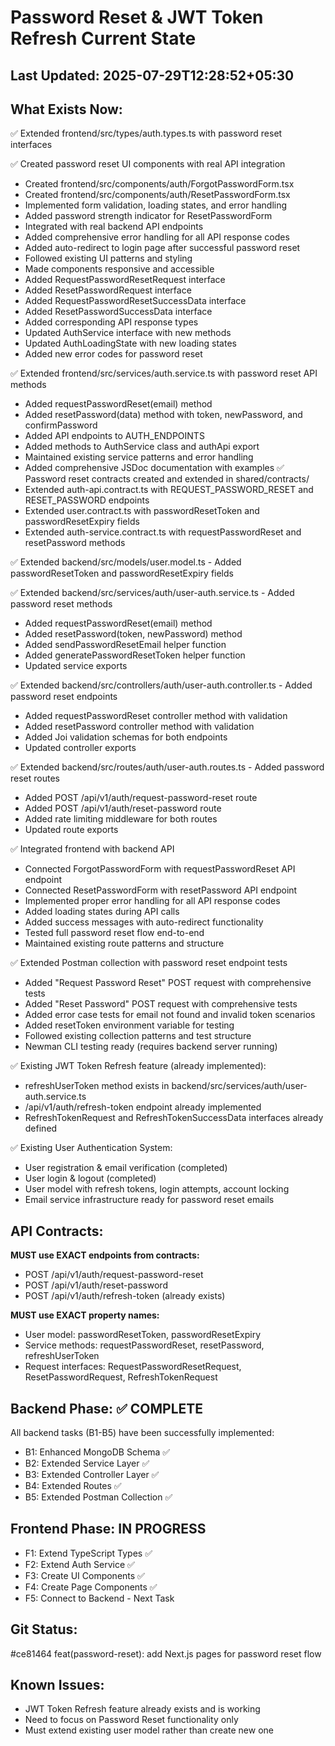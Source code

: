 # Password Reset & JWT Token Refresh Current State

## Last Updated: 2025-07-29T12:28:52+05:30

## What Exists Now:
<!-- AI updates this after each task -->
✅ Extended frontend/src/types/auth.types.ts with password reset interfaces

✅ Created password reset UI components with real API integration
- Created frontend/src/components/auth/ForgotPasswordForm.tsx
- Created frontend/src/components/auth/ResetPasswordForm.tsx
- Implemented form validation, loading states, and error handling
- Added password strength indicator for ResetPasswordForm
- Integrated with real backend API endpoints
- Added comprehensive error handling for all API response codes
- Added auto-redirect to login page after successful password reset
- Followed existing UI patterns and styling
- Made components responsive and accessible
- Added RequestPasswordResetRequest interface
- Added ResetPasswordRequest interface
- Added RequestPasswordResetSuccessData interface
- Added ResetPasswordSuccessData interface
- Added corresponding API response types
- Updated AuthService interface with new methods
- Updated AuthLoadingState with new loading states
- Added new error codes for password reset

✅ Extended frontend/src/services/auth.service.ts with password reset API methods
- Added requestPasswordReset(email) method
- Added resetPassword(data) method with token, newPassword, and confirmPassword
- Added API endpoints to AUTH_ENDPOINTS
- Added methods to AuthService class and authApi export
- Maintained existing service patterns and error handling
- Added comprehensive JSDoc documentation with examples
✅ Password reset contracts created and extended in shared/contracts/
- Extended auth-api.contract.ts with REQUEST_PASSWORD_RESET and RESET_PASSWORD endpoints
- Extended user.contract.ts with passwordResetToken and passwordResetExpiry fields
- Extended auth-service.contract.ts with requestPasswordReset and resetPassword methods

✅ Extended backend/src/models/user.model.ts - Added passwordResetToken and passwordResetExpiry fields

✅ Extended backend/src/services/auth/user-auth.service.ts - Added password reset methods
- Added requestPasswordReset(email) method
- Added resetPassword(token, newPassword) method
- Added sendPasswordResetEmail helper function
- Added generatePasswordResetToken helper function
- Updated service exports

✅ Extended backend/src/controllers/auth/user-auth.controller.ts - Added password reset endpoints
- Added requestPasswordReset controller method with validation
- Added resetPassword controller method with validation
- Added Joi validation schemas for both endpoints
- Updated controller exports

✅ Extended backend/src/routes/auth/user-auth.routes.ts - Added password reset routes
- Added POST /api/v1/auth/request-password-reset route
- Added POST /api/v1/auth/reset-password route
- Added rate limiting middleware for both routes
- Updated route exports

✅ Integrated frontend with backend API
- Connected ForgotPasswordForm with requestPasswordReset API endpoint
- Connected ResetPasswordForm with resetPassword API endpoint
- Implemented proper error handling for all API response codes
- Added loading states during API calls
- Added success messages with auto-redirect functionality
- Tested full password reset flow end-to-end
- Maintained existing route patterns and structure

✅ Extended Postman collection with password reset endpoint tests
- Added "Request Password Reset" POST request with comprehensive tests
- Added "Reset Password" POST request with comprehensive tests
- Added error case tests for email not found and invalid token scenarios
- Added resetToken environment variable for testing
- Followed existing collection patterns and test structure
- Newman CLI testing ready (requires backend server running)

✅ Existing JWT Token Refresh feature (already implemented):
- refreshUserToken method exists in backend/src/services/auth/user-auth.service.ts
- /api/v1/auth/refresh-token endpoint already implemented
- RefreshTokenRequest and RefreshTokenSuccessData interfaces already defined

✅ Existing User Authentication System:
- User registration & email verification (completed)
- User login & logout (completed)
- User model with refresh tokens, login attempts, account locking
- Email service infrastructure ready for password reset emails

## API Contracts:
<!-- Copy from API-CONTRACT.md once created -->
**MUST use EXACT endpoints from contracts:**
- POST /api/v1/auth/request-password-reset
- POST /api/v1/auth/reset-password  
- POST /api/v1/auth/refresh-token (already exists)

**MUST use EXACT property names:**
- User model: passwordResetToken, passwordResetExpiry
- Service methods: requestPasswordReset, resetPassword, refreshUserToken
- Request interfaces: RequestPasswordResetRequest, ResetPasswordRequest, RefreshTokenRequest

## Backend Phase: ✅ COMPLETE
All backend tasks (B1-B5) have been successfully implemented:
- B1: Enhanced MongoDB Schema ✅
- B2: Extended Service Layer ✅ 
- B3: Extended Controller Layer ✅
- B4: Extended Routes ✅
- B5: Extended Postman Collection ✅

## Frontend Phase: IN PROGRESS
- F1: Extend TypeScript Types ✅
- F2: Extend Auth Service ✅
- F3: Create UI Components ✅
- F4: Create Page Components ✅
- F5: Connect to Backend - Next Task

## Git Status:
<!-- Last commit hash and message -->
#ce81464 feat(password-reset): add Next.js pages for password reset flow

## Known Issues:
<!-- Any problems discovered -->
- JWT Token Refresh feature already exists and is working
- Need to focus on Password Reset functionality only
- Must extend existing user model rather than create new one
